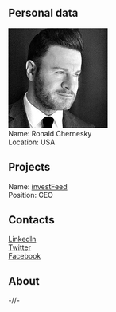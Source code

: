## Personal data
![ronald chernesky photo](photo/ronald_chernesky.jpg)  
Name:   Ronald Chernesky  
Location: USA  
## Projects 
Name: [investFeed](../projects/investfeed.md)  
Position: CEO   
## Contacts
[LinkedIn](https://www.linkedin.com/in/ronaldchernesky/)    
[Twitter](https://twitter.com/realronaldc)  
[Facebook](https://www.facebook.com/ronaldvchernesky)
## About
-//-
